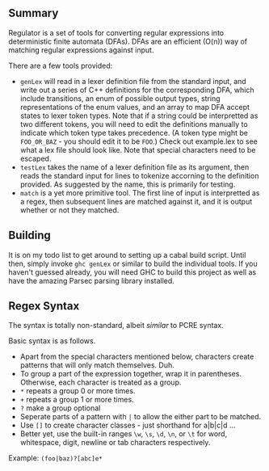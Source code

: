 Summary
-------

Regulator is a set of tools for converting regular expressions into
deterministic finite automata (DFAs).
DFAs are an efficient (O(n)) way of matching regular
expressions against input.

There are a few tools provided:

- ``genLex`` will read in a lexer definition file from the standard input,
  and write out a series of C++ definitions for the corresponding DFA,
  which include transitions, an enum of possible output types, string
  representations of the enum values, and an array to map DFA accept states
  to lexer token types. Note that if a string could be interpretted as two
  different tokens, you will need to edit the definitions manually to
  indicate which token type takes precedence. (A token type might be
  ``FOO_OR_BAZ`` - you should edit it to be ``FOO``.)
  Check out example.lex to see what a lex file should look like. Note that
  special characters need to be escaped.
- ``testLex`` takes the name of a lexer definition file as its argument,
  then reads the standard input for lines to tokenize accorning to the
  definition provided. As suggested by the name, this is primarily for testing.
- ``match`` is a yet more primitive tool. The first line of input is
  interpretted as a regex, then subsequent lines are matched against it, and
  it is output whether or not they matched.

Building
--------

It is on my todo list to get around to setting up a cabal build script.
Until then, simply invoke ``ghc genLex`` or similar to build the individual
tools. If you haven't guessed already, you will need GHC to build this project
as well as have the amazing Parsec parsing library installed.

Regex Syntax
------------

The syntax is totally non-standard, albeit *similar* to PCRE syntax.

Basic syntax is as follows.

- Apart from the special characters mentioned below, characters create patterns
  that will only match themselves. Duh.
- To group a part of the expression together, wrap it in parentheses. Otherwise,
  each character is treated as a group.
- ``*`` repeats a group 0 or more times.
- ``+`` repeats a group 1 or more times.
- ``?`` make a group optional
- Seperate parts of a pattern with ``|`` to allow the either part to be matched.
- Use ``[]`` to create character classes - just shorthand for a|b|c|d ...
- Better yet, use the built-in ranges ``\w``, ``\s``, ``\d``, ``\n``, or ``\t``
  for word, whitespace, digit, newline or tab characters respectively.

Example: ``(foo|baz)?[abc]e*``
